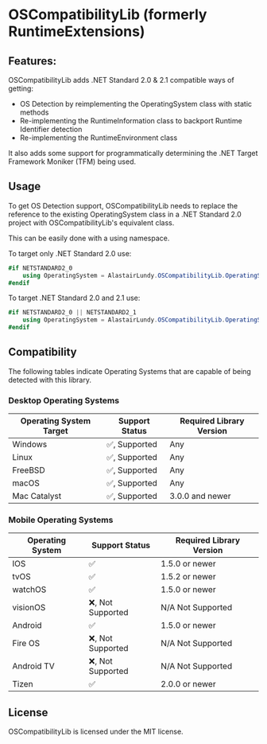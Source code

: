﻿# OSCompatibilityLib (formerly RuntimeExtensions)

## Features:
OSCompatibilityLib adds .NET Standard 2.0 & 2.1 compatible ways of getting:
* OS Detection by reimplementing the OperatingSystem class with static methods
* Re-implementing the RuntimeInformation class to backport Runtime Identifier detection
* Re-implementing the RuntimeEnvironment class
  
It also adds some support for programmatically determining the .NET Target Framework Moniker (TFM) being used.

## Usage
To get OS Detection support, OSCompatibilityLib needs to replace the reference to the existing OperatingSystem class in a .NET Standard 2.0 project with OSCompatibilityLib's equivalent class. 

This can be easily done with a using namespace.

To target only .NET Standard 2.0 use:
```csharp
#if NETSTANDARD2_0
    using OperatingSystem = AlastairLundy.OSCompatibilityLib.OperatingSystem;
#endif
```

To target .NET Standard 2.0 and 2.1 use:
```csharp
#if NETSTANDARD2_0 || NETSTANDARD2_1
    using OperatingSystem = AlastairLundy.OSCompatibilityLib.OperatingSystem;
#endif
```

## Compatibility
The following tables indicate Operating Systems that are capable of being detected with this library.

### Desktop Operating Systems
| Operating System Target | Support Status                | Required Library Version      |
|-------------------------|-------------------------------|-------------------------------|
| Windows                 | :white_check_mark:, Supported | Any                           |
| Linux                   | :white_check_mark:, Supported | Any                           |
| FreeBSD                 | :white_check_mark:, Supported | Any                           |
| macOS                   | :white_check_mark:, Supported | Any                           |
| Mac Catalyst            | :white_check_mark:, Supported | 3.0.0 and newer               |

### Mobile Operating Systems
| Operating System | Support Status         | Required Library Version |
|------------------|------------------------|--------------------------|
| IOS              | :white_check_mark:     | 1.5.0 or newer           |
| tvOS             | :white_check_mark:     | 1.5.2 or newer           |                                         |
| watchOS          | :white_check_mark:     | 1.5.0 or newer           |
| visionOS         | :x:, Not Supported     | N/A Not Supported        | 
| Android          | :white_check_mark:     | 1.5.0 or newer           |
| Fire OS          | :x:, Not Supported     | N/A Not Supported        | 
| Android TV       | :x:, Not Supported     | N/A Not Supported        |
| Tizen            | :white_check_mark:     | 2.0.0 or newer           |

## License

OSCompatibilityLib is licensed under the MIT license.
